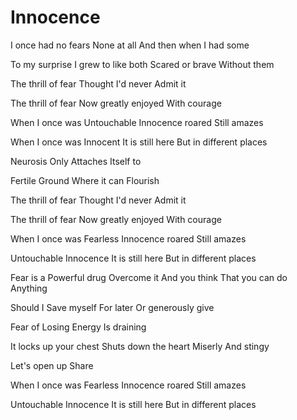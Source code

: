 # Innocence

I once had no fears
None at all
And then when
I had some

To my surprise
I grew to like both
Scared or brave
Without them

The thrill of fear
Thought I'd never
Admit it

The thrill of fear
Now greatly enjoyed
With courage

When I once was
Untouchable
Innocence roared
Still amazes

When I once was
Innocent
It is still here
But in different places

Neurosis
Only
Attaches
Itself to

Fertile
Ground
Where it can
Flourish

The thrill of fear
Thought I'd never
Admit it

The thrill of fear
Now greatly enjoyed
With courage

When I once was
Fearless
Innocence roared
Still amazes

Untouchable
Innocence
It is still here
But in different places

Fear is a
Powerful drug
Overcome it
And you think
That you can do
Anything

Should I
Save myself
For later
Or generously give

Fear of
Losing
Energy
Is draining

It locks up your chest
Shuts down the heart
Miserly
And stingy

Let's open up
Share

When I once was
Fearless
Innocence roared
Still amazes

Untouchable
Innocence
It is still here
But in different places
